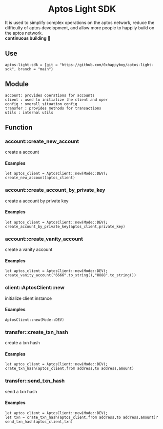 # <center> Aptos Light SDK </center>  
It is used to simplify complex operations on the aptos network, reduce the difficulty of aptos development, and allow more people to happily build on the aptos network. <br>
**continuous building** 🔨
## Use
```
aptos-light-sdk = {git = "https://github.com/0xhappyboy/aptos-light-sdk", branch = "main"}
```
## Module
```
account: provides operations for accounts
client : used to initialize the client and oper
config : overall situation config
transfer : provides methods for transactions
utils : internal utils
```
## Function
### account::create_new_account
create a account
#### Examples
```
let aptos_client = AptosClient::new(Mode::DEV);
create_new_account(aptos_client)
```
### account::create_account_by_private_key
create a account by private key
#### Examples
```
let aptos_client = AptosClient::new(Mode::DEV);
create_account_by_private_key(aptos_client,private_key)
```
### account::create_vanity_account
create a vanity account
#### Examples
```
let aptos_client = AptosClient::new(Mode::DEV);
create_vanity_account("6666".to_string(),"8888".to_string())
```
### client::AptosClient::new
initialize client instance
#### Examples
```
AptosClient::new(Mode::DEV)
```
### transfer::create_txn_hash
create a txn hash
#### Examples
```
let aptos_client = AptosClient::new(Mode::DEV);
crate_txn_hash(aptos_client,from address,to address,amount)
```
### transfer::send_txn_hash
send a txn hash
#### Examples
```
let aptos_client = AptosClient::new(Mode::DEV);
let txn = crate_txn_hash(aptos_client,from address,to address,amount)?
send_txn_hash(aptos_client,txn)
```